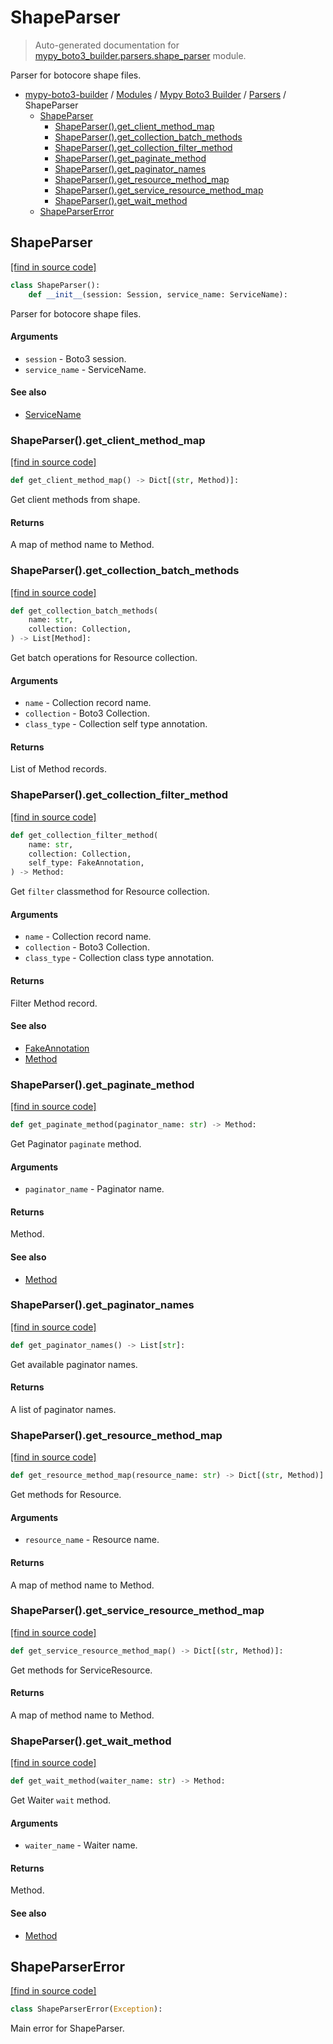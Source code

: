 # ShapeParser

> Auto-generated documentation for [mypy_boto3_builder.parsers.shape_parser](https://github.com/vemel/mypy_boto3_builder/blob/master/mypy_boto3_builder/parsers/shape_parser.py) module.

Parser for botocore shape files.

- [mypy-boto3-builder](../../README.md#mypy_boto3_builder) / [Modules](../../MODULES.md#mypy-boto3-builder-modules) / [Mypy Boto3 Builder](../index.md#mypy-boto3-builder) / [Parsers](index.md#parsers) / ShapeParser
    - [ShapeParser](#shapeparser)
        - [ShapeParser().get_client_method_map](#shapeparserget_client_method_map)
        - [ShapeParser().get_collection_batch_methods](#shapeparserget_collection_batch_methods)
        - [ShapeParser().get_collection_filter_method](#shapeparserget_collection_filter_method)
        - [ShapeParser().get_paginate_method](#shapeparserget_paginate_method)
        - [ShapeParser().get_paginator_names](#shapeparserget_paginator_names)
        - [ShapeParser().get_resource_method_map](#shapeparserget_resource_method_map)
        - [ShapeParser().get_service_resource_method_map](#shapeparserget_service_resource_method_map)
        - [ShapeParser().get_wait_method](#shapeparserget_wait_method)
    - [ShapeParserError](#shapeparsererror)

## ShapeParser

[[find in source code]](https://github.com/vemel/mypy_boto3_builder/blob/master/mypy_boto3_builder/parsers/shape_parser.py#L46)

```python
class ShapeParser():
    def __init__(session: Session, service_name: ServiceName):
```

Parser for botocore shape files.

#### Arguments

- `session` - Boto3 session.
- `service_name` - ServiceName.

#### See also

- [ServiceName](../service_name.md#servicename)

### ShapeParser().get_client_method_map

[[find in source code]](https://github.com/vemel/mypy_boto3_builder/blob/master/mypy_boto3_builder/parsers/shape_parser.py#L255)

```python
def get_client_method_map() -> Dict[(str, Method)]:
```

Get client methods from shape.

#### Returns

A map of method name to Method.

### ShapeParser().get_collection_batch_methods

[[find in source code]](https://github.com/vemel/mypy_boto3_builder/blob/master/mypy_boto3_builder/parsers/shape_parser.py#L651)

```python
def get_collection_batch_methods(
    name: str,
    collection: Collection,
) -> List[Method]:
```

Get batch operations for Resource collection.

#### Arguments

- `name` - Collection record name.
- `collection` - Boto3 Collection.
- `class_type` - Collection self type annotation.

#### Returns

List of Method records.

### ShapeParser().get_collection_filter_method

[[find in source code]](https://github.com/vemel/mypy_boto3_builder/blob/master/mypy_boto3_builder/parsers/shape_parser.py#L613)

```python
def get_collection_filter_method(
    name: str,
    collection: Collection,
    self_type: FakeAnnotation,
) -> Method:
```

Get `filter` classmethod for Resource collection.

#### Arguments

- `name` - Collection record name.
- `collection` - Boto3 Collection.
- `class_type` - Collection class type annotation.

#### Returns

Filter Method record.

#### See also

- [FakeAnnotation](../type_annotations/fake_annotation.md#fakeannotation)
- [Method](../structures/method.md#method)

### ShapeParser().get_paginate_method

[[find in source code]](https://github.com/vemel/mypy_boto3_builder/blob/master/mypy_boto3_builder/parsers/shape_parser.py#L432)

```python
def get_paginate_method(paginator_name: str) -> Method:
```

Get Paginator `paginate` method.

#### Arguments

- `paginator_name` - Paginator name.

#### Returns

Method.

#### See also

- [Method](../structures/method.md#method)

### ShapeParser().get_paginator_names

[[find in source code]](https://github.com/vemel/mypy_boto3_builder/blob/master/mypy_boto3_builder/parsers/shape_parser.py#L164)

```python
def get_paginator_names() -> List[str]:
```

Get available paginator names.

#### Returns

A list of paginator names.

### ShapeParser().get_resource_method_map

[[find in source code]](https://github.com/vemel/mypy_boto3_builder/blob/master/mypy_boto3_builder/parsers/shape_parser.py#L528)

```python
def get_resource_method_map(resource_name: str) -> Dict[(str, Method)]:
```

Get methods for Resource.

#### Arguments

- `resource_name` - Resource name.

#### Returns

A map of method name to Method.

### ShapeParser().get_service_resource_method_map

[[find in source code]](https://github.com/vemel/mypy_boto3_builder/blob/master/mypy_boto3_builder/parsers/shape_parser.py#L507)

```python
def get_service_resource_method_map() -> Dict[(str, Method)]:
```

Get methods for ServiceResource.

#### Returns

A map of method name to Method.

### ShapeParser().get_wait_method

[[find in source code]](https://github.com/vemel/mypy_boto3_builder/blob/master/mypy_boto3_builder/parsers/shape_parser.py#L480)

```python
def get_wait_method(waiter_name: str) -> Method:
```

Get Waiter `wait` method.

#### Arguments

- `waiter_name` - Waiter name.

#### Returns

Method.

#### See also

- [Method](../structures/method.md#method)

## ShapeParserError

[[find in source code]](https://github.com/vemel/mypy_boto3_builder/blob/master/mypy_boto3_builder/parsers/shape_parser.py#L40)

```python
class ShapeParserError(Exception):
```

Main error for ShapeParser.
